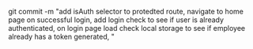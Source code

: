 git commit -m "add isAuth selector to protedted route, navigate to home page on successful login, add login check to see if user is already authenticated, on login page load check local storage to see if employee already has a token generated, "